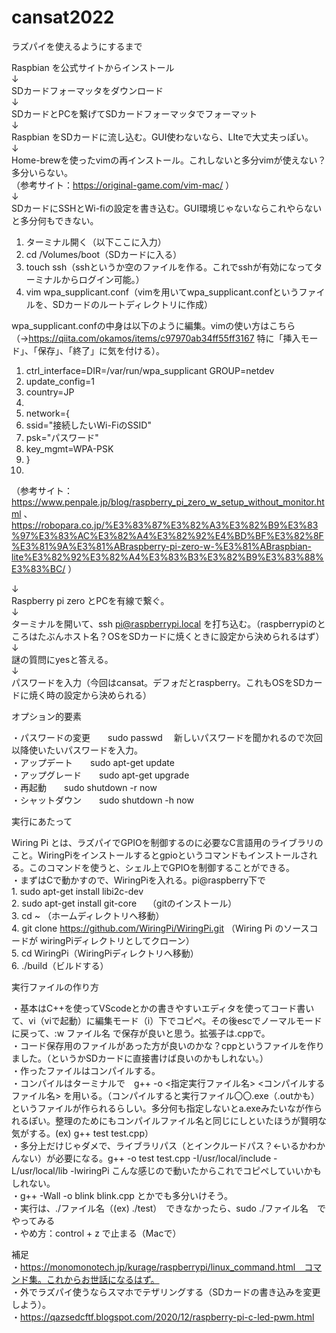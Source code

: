 # cansat2022

ラズパイを使えるようにするまで

Raspbian を公式サイトからインストール  
↓  
SDカードフォーマッタをダウンロード  
↓  
SDカードとPCを繋げてSDカードフォーマッタでフォーマット  
↓  
Raspbian をSDカードに流し込む。GUI使わないなら、LIteで大丈夫っぽい。  
↓  
Home-brewを使ったvimの再インストール。これしないと多分vimが使えない？多分いらない。  
（参考サイト：https://original-game.com/vim-mac/ ）  
↓  
SDカードにSSHとWi-fiの設定を書き込む。GUI環境じゃないならこれやらないと多分何もできない。  
1. ターミナル開く（以下ここに入力）
2. cd /Volumes/boot（SDカードに入る）
3. touch ssh（sshというか空のファイルを作る。これでsshが有効になってターミナルからログイン可能。）
4. vim wpa_supplicant.conf（vimを用いてwpa_supplicant.confというファイルを、SDカードのルートディレクトリに作成）

wpa_supplicant.confの中身は以下のように編集。vimの使い方はこちら（→https://qiita.com/okamos/items/c97970ab34ff55ff3167 特に「挿入モード」、「保存」、「終了」に気を付ける）。  

1. ctrl_interface=DIR=/var/run/wpa_supplicant GROUP=netdev
2. update_config=1
3. country=JP
4.  
5. network={
6.  ssid="接続したいWi-FiのSSID"
7.  psk="パスワード"
8.  key_mgmt=WPA-PSK
9. }
10.   
（参考サイト：https://www.penpale.jp/blog/raspberry_pi_zero_w_setup_without_monitor.html 、 https://robopara.co.jp/%E3%83%87%E3%82%A3%E3%82%B9%E3%83%97%E3%83%AC%E3%82%A4%E3%82%92%E4%BD%BF%E3%82%8F%E3%81%9A%E3%81%ABraspberry-pi-zero-w-%E3%81%ABraspbian-lite%E3%82%92%E3%82%A4%E3%83%B3%E3%82%B9%E3%83%88%E3%83%BC/ ）
  
 ↓  
Raspberry pi zero とPCを有線で繋ぐ。  
↓  
ターミナルを開いて、ssh pi@raspberrypi.local を打ち込む。（raspberrypiのところはたぶんホスト名？OSをSDカードに焼くときに設定から決められるはず）  
↓  
謎の質問にyesと答える。  
↓  
パスワードを入力（今回はcansat。デフォだとraspberry。これもOSをSDカードに焼く時の設定から決められる）  


オプション的要素

・パスワードの変更　　sudo passwd <user name>　新しいパスワードを聞かれるので次回以降使いたいパスワードを入力。  
・アップデート　　sudo apt-get update  
・アップグレード　　sudo apt-get upgrade  
・再起動　　sudo shutdown -r now  
・シャットダウン　　sudo shutdown -h now  

実行にあたって

Wiring Pi とは、ラズパイでGPIOを制御するのに必要なC言語用のライブラリのこと。WiringPiをインストールするとgpioというコマンドもインストールされる。このコマンドを使うと、シェル上でGPIOを制御することができる。  
・まずはCで動かすので、WiringPiを入れる。pi@raspberry下で  
	1.  sudo apt-get install libi2c-dev  
	2.  sudo apt-get install git-core　 （gitのインストール）  
	3.  cd ~ （ホームディレクトリへ移動）  
	4.  git clone https://github.com/WiringPi/WiringPi.git （Wiring Pi のソースコードが wiringPiディレクトリとしてクローン）  
	5.  cd WiringPi（WiringPiディレクトリへ移動）  
	6.  ./build（ビルドする）  

実行ファイルの作り方

・基本はC++を使ってVScodeとかの書きやすいエディタを使ってコード書いて、vi（viで起動）に編集モード（i）下でコピペ。その後escでノーマルモードに戻って、:w ファイル名 で保存が良いと思う。拡張子は.cppで。  
・コード保存用のファイルがあった方が良いのかな？cppというファイルを作りました。（というかSDカードに直接書けば良いのかもしれない。）  
・作ったファイルはコンパイルする。  
・コンパイルはターミナルで　g++ -o <指定実行ファイル名> <コンパイルするファイル名> を用いる。（コンパイルすると実行ファイル〇〇.exe（.outかも）というファイルが作られるらしい。多分何も指定しないとa.exeみたいなが作られるぽい。整理のためにもコンパイルファイル名と同じにしといたほうが賢明な気がする。(ex) g++ test test.cpp）  
・多分上だけじゃダメで、ライブラリパス（とインクルードパス？←いるかわかんない）が必要になる。g++ -o test test.cpp -I/usr/local/include -L/usr/local/lib -lwiringPi こんな感じので動いたからこれでコピペしていいかもしれない。  
・g++ -Wall -o blink blink.cpp  とかでも多分いけそう。  
・実行は、./ファイル名（(ex) ./test）　できなかったら、sudo ./ファイル名　でやってみる  
・やめ方：control + z で止まる（Macで）  

補足  
・https://monomonotech.jp/kurage/raspberrypi/linux_command.html　コマンド集。これからお世話になるはず。  
・外でラズパイ使うならスマホでテザリングする（SDカードの書き込みを変更しよう）。  
・https://qazsedcftf.blogspot.com/2020/12/raspberry-pi-c-led-pwm.html  

